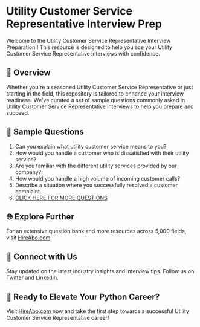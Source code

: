 # Utility Customer Service Representative Interview Prep

Welcome to the Utility Customer Service Representative Interview Preparation ! This resource is designed to help you ace your Utility Customer Service Representative interviews with confidence.

## 🚀 Overview

Whether you're a seasoned Utility Customer Service Representative or just starting in the field, this repository is tailored to enhance your interview readiness. We've curated a set of sample questions commonly asked in Utility Customer Service Representative interviews to help you prepare and succeed.

## 📝 Sample Questions

1. Can you explain what utility customer service means to you?
2. How would you handle a customer who is dissatisfied with their utility service?
3. Are you familiar with the different utility services provided by our company?
4. How would you handle a high volume of incoming customer calls?
5. Describe a situation where you successfully resolved a customer complaint.
6. [CLICK HERE FOR MORE QUESTIONS](https://hireabo.com/job/20_2_8/Utility%20Customer%20Service%20Representative)

## 🌐 Explore Further

For an extensive question bank and more resources across 5,000 fields, visit [HireAbo.com](https://www.hireabo.com).

## 📱 Connect with Us

Stay updated on the latest industry insights and interview tips. Follow us on [Twitter](https://twitter.com/hireabo) and [LinkedIn](https://www.linkedin.com/in/hire-abo-3609972a8/).

## 🚀 Ready to Elevate Your Python Career?

Visit [HireAbo.com](https://www.hireabo.com) now and take the first step towards a successful Utility Customer Service Representative career!